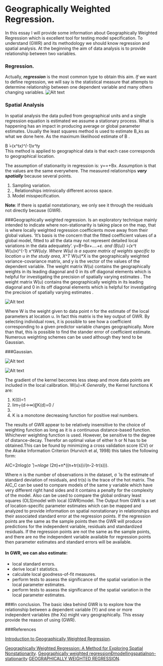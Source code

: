 Geographically Weighted Regression.
===================================


In this essay I will provide some information about Geographically Weighted Regression which is excellent tool for testing model specification.
To understand (GWR) and its methodology we should know regression and spatial analysis. At the beginning the aim of data analysis is to provide relationship between two variables.

### Regression.
Actually, ***regression*** is the most common type to obtain this aim. *If* we want to define regression, we will say is the statistical measure that attempts to determine relationship between one dependent variable and many others changing variables.
![Alt text](http://image.slidesharecdn.com/simplelinearregressionpelatihan-090829234643-phpapp02/95/simple-linier-regression-9-728.jpg?cb=1251589640)
### Spatial Analysis
In spatial analysis the data pulled from geographical units and a single regression equation is estimated we assume a stationary process. What is happening has an impact in producing average or global parameter estimates. 
Usually the least squares method is used to estimate B_ks as what we done here. As the maximum likelihood estimate of B .


B ̀=(x^t*x)^(-1)x^t*y  
This method is applied to geographical data is that each case corresponds to geographical location.

The assumption of stationarity in regression is:
y=∝+Bx.
Assumption is that the values are the same everywhere.
The measured relationships ***vary spatially*** because several points.
<ol>
<li>Sampling variation. </li>
<li>, Relationships intrinsically different across space.</li>
<li>Model misspecification.</li>
</ol>

**Note**: If there is spatial nonstationary, we only see it through the residuals not directly because (GWR).

###Geographically weighted regression.
Is an exploratory technique mainly intended to indicate where non-stationarity is taking place on the map, that is where locally weighted regression coefficients move away from their global values. ‘It’s basis is the concern that the fitted coefficient values of a global model, fitted to all the data may not represent detailed local variations in the data adequately’.
y=B+B*x+....+ε.   and  (B(u)) ̀=(x^t* W(u)x)^(-1) x^t*W(u)y.
Where W(u) is a square matrix of weights specific to location u in the study area, X^T* W(u)*X is the geographically weighted variance-covariance matrix, and y is the vector of the values of the dependent variable.
The weight matrix W(u) contains the geographically weights in its leading diagonal and 0 in its off diagonal elements which is helpful for investigating the precision of spatially varying estimates .
The weight matrix W(u) contains the geographically weights in its leading diagonal and 0 in its off diagonal elements which is helpful for investigating the precision of spatially varying estimates .

![Alt text](http://docsdrive.com/images/ansinet/jas/2011/img2-2k11-630-638.gif)

Where W is the weight given to data point n for the estimate of the local parameters at location u. In fact this matrix is the key output of GWR. By selecting individual rows, it is possible to see how a coefficient corresponding to a given predictor variable changes geographically. More than that, this is possible to find the stander error of coefficient estimate.
Numerous weighting schemes can be used although they tend to be Gaussian.

###Gaussian.

![Alt text](http://www.mdpi.com/remotesensing/remotesensing-07-06454/article_deploy/html/images/remotesensing-07-06454-g003.png)

![Alt text](http://i.imgur.com/mp1D5.jpg)

The gradient of the kernel becomes less steep and more data points are included in the local calibration. 
W(u)=K
*Generally*, the Kernel functions K are:
<ol>
<li>K(0)=1</li>
<li>	lim┬(d→∞)⁡〖K(d)=0  /<li>
<li>	K is a monotone decreasing function for positive real numbers.</li> 
</ol>
The results of GWR appear to be relatively insensitive to the choice of weighting function as long as it is a continuous distance-based function. Whichever weighting function is used. However, be sensitive to the degree of distance-decay. Therefor an optimal value of either h or N has to be obtained.This can be found by minimizing a cross validation score (CV) or the Akaike Information Criterion (Hurvich et al, 1998) this takes the following form: 

AIC=2*n*log(σ ̂ )+*nloge* (2π)+n*((n+tr(s))/(n-2-tr(s))).

Where n is the number of observations in the dataset, σ ̂ is the estimate of standard deviation of residuals, and tr(s) is the trace of the hot matrix.  The AIC_C can be used to compare models of the same y variable which have very different right hand sides and it contains a penalty for the complexity of the model. Also can be used to compare the global ordinary least squares (OLS)model with local (GWR)model.
The Output from GWR is a set of location-specific parameter estimates which can be mapped and analyzed to provide information on spatial nonstationary in relationships and their associated standard error at the regression points. If the regression points are the same as the sample points then the GWR will produce predictions for the independent variable, residuals and standardized residuals. If the regression points are not the same as the sample points, and there are no the independent variable available for regression points then parameter estimates and standard errors will be available.

#### In GWR, we can also estimate:
<ul>
<li>local standard errors.</li>
<li>derive local t statistics.</li>
<li>calculate local goodness-of-fit measures.</li> 
<li> perform tests to assess the significance of the spatial variation in the local parameter estimates.</li> 
<li> perform tests to assess the significance of the spatial variation in the local parameter estimates.</li> 
</ul>


###In conclusion.
The basic idea behind GWR is to explore how the relationship between a dependent variable (Y) and one or more independent variables (the Xs) might vary geographically. This essay provide the reason of using (GWR).

###References

[Introduction to Geographically Weighted Regression](http://www.bristol.ac.uk/media-library/sites/cmpo/migrated/documents/gwr.pdf).

[Geographically Weighted Regression: A Method for Exploring Spatial Nonstationarity](http://eprints.maynoothuniversity.ie/5895/1/CB_Weighted%20Regression.pdf).
[Geographically weighted regressionÐmodellingspatialnon-stationarity](http://onlinelibrary.wiley.com/doi/10.1111/1467-9884.00145/epdf)
[GEOGRAPHICALLY WEIGHTED REGRESSION](http://www.geos.ed.ac.uk/~gisteac/fspat/gwr/gwr_arcgis/GWR_WhitePaper.pdf).












